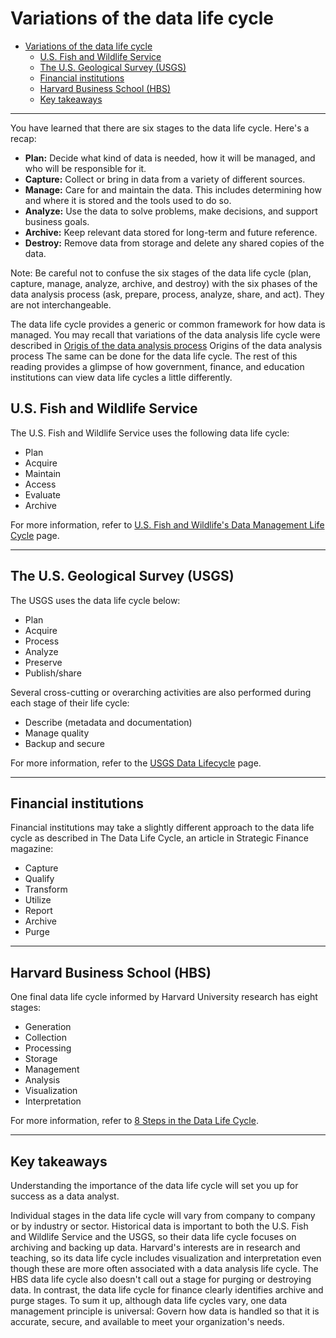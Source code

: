 # Variations of the data life cycle

- [Variations of the data life cycle](#variations-of-the-data-life-cycle)
	- [U.S. Fish and Wildlife Service](#us-fish-and-wildlife-service)
	- [The U.S. Geological Survey (USGS)](#the-us-geological-survey-usgs)
	- [Financial institutions](#financial-institutions)
	- [Harvard Business School (HBS)](#harvard-business-school-hbs)
	- [Key takeaways](#key-takeaways)


<hr/>

You have learned that there are six stages to the data life cycle. Here's a recap:

- <b>Plan:</b> Decide what kind of data is needed, how it will be managed, and who will be responsible for it.
- <b>Capture:</b> Collect or bring in data from a variety of different sources.
- <b>Manage:</b> Care for and maintain the data. This includes determining how and where it is stored and the tools used to do so.
- <b>Analyze:</b> Use the data to solve problems, make decisions, and support business goals.
- <b>Archive:</b> Keep relevant data stored for long-term and future reference.
- <b>Destroy:</b> Remove data from storage and delete any shared copies of the data.

Note: Be careful not to confuse the six stages of the data life cycle (plan, capture, manage, analyze, archive, and destroy) with the six phases of the data analysis process (ask, prepare, process, analyze, share, and act). They are not interchangeable.

The data life cycle provides a generic or common framework for how data is managed. You may recall that variations of the data analysis life cycle were described in [Origis of the data analysis process](https://www.coursera.org/learn/foundations-data/supplement/WWlrt/origins-of-the-data-analysis-process)
Origins of the data analysis process
The same can be done for the data life cycle. The rest of this reading provides a glimpse of how government, finance, and education institutions can view data life cycles a little differently.

## U.S. Fish and Wildlife Service
The U.S. Fish and Wildlife Service uses the following data life cycle:

- Plan
- Acquire
- Maintain
- Access 
- Evaluate
- Archive

For more information, refer to [U.S. Fish and Wildlife's Data Management Life Cycle](https://www.fws.gov/data/life-cycle) page.

<hr/>

## The U.S. Geological Survey (USGS)
The USGS uses the data life cycle below:

- Plan
- Acquire
- Process
- Analyze
- Preserve
- Publish/share

Several cross-cutting or overarching activities are also performed during each stage of their life cycle:
- Describe (metadata and documentation)
- Manage quality
- Backup and secure

For more information, refer to the [USGS Data Lifecycle](https://www.usgs.gov/products/data-and-tools/data-management/data-lifecycle) page.

<hr/>

## Financial institutions
Financial institutions may take a slightly different approach to the data life cycle as described in 
The Data Life Cycle, an article in Strategic Finance magazine:
- Capture
- Qualify
- Transform
- Utilize
- Report
- Archive
- Purge

<hr/>

## Harvard Business School (HBS)
One final data life cycle informed by Harvard University research has eight stages:
- Generation
- Collection
- Processing
- Storage 
- Management
- Analysis
- Visualization
- Interpretation

For more information, refer to [8 Steps in the Data Life Cycle](https://online.hbs.edu/blog/post/data-life-cycle).

<hr/>

## Key takeaways

Understanding the importance of the data life cycle will set you up for success as a data analyst. 

Individual stages in the data life cycle will vary from company to company or by industry or sector. Historical data is important to both the U.S. Fish and Wildlife Service and the USGS, so their data life cycle focuses on archiving and backing up data. Harvard's interests are in research and teaching, so its data life cycle includes visualization and interpretation even though these are more often associated with a data analysis life cycle. The HBS data life cycle also doesn't call out a stage for purging or destroying data. In contrast, the data life cycle for finance clearly identifies archive and purge stages. To sum it up, although data life cycles vary, one data management principle is universal: Govern how data is handled so that it is accurate, secure, and available to meet your organization's needs.